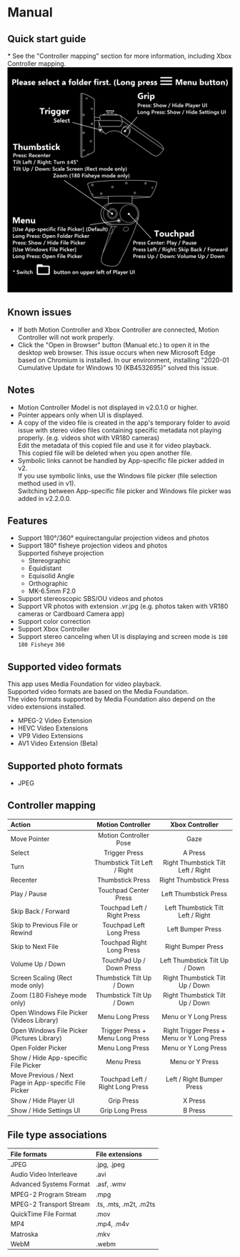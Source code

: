 # Manual

## Quick start guide

\* See the "Controller mapping" section for more information, including Xbox Controller mapping.
![Quick start guide](quick_start_guide.png)

## Known issues

- If both Motion Controller and Xbox Controller are connected, Motion Controller will not work properly.
- Click the "Open in Browser" button (Manual etc.) to open it in the desktop web browser. This issue occurs when new Microsoft Edge based on Chromium is installed. In our environment, installing "2020-01 Cumulative Update for Windows 10 (KB4532695)" solved this issue.

## Notes

- Motion Controller Model is not displayed in v2.0.1.0 or higher.
- Pointer appears only when UI is displayed.
- A copy of the video file is created in the app's temporary folder to avoid issue with stereo video files containing specific metadata not playing properly. (e.g. videos shot with VR180 cameras)  
  Edit the metadata of this copied file and use it for video playback.  
  This copied file will be deleted when you open another file.
- Symbolic links cannot be handled by App-specific file picker added in v2.  
  If you use symbolic links, use the Windows file picker (file selection method used in v1).  
  Switching between App-specific file picker and Windows file picker was added in v2.2.0.0.

## Features

- Support 180°/360° equirectangular projection videos and photos
- Support 180° fisheye projection videos and photos  
  Supported fisheye projection  
  - Stereographic
  - Equidistant
  - Equisolid Angle
  - Orthographic
  - MK-6.5mm F2.0
- Support stereoscopic SBS/OU videos and photos
- Support VR photos with extension .vr.jpg (e.g. photos taken with VR180 cameras or Cardboard Camera app)
- Support color correction
- Support Xbox Controller
- Support stereo canceling when UI is displaying and screen mode is `180` `180 Fisheye` `360`

## Supported video formats

This app uses Media Foundation for video playback.  
Supported video formats are based on the Media Foundation.  
The video formats supported by Media Foundation also depend on the video extensions installed.
- MPEG-2 Video Extension
- HEVC Video Extensions
- VP9 Video Extensions
- AV1 Video Extension (Beta)

## Supported photo formats

- JPEG

## Controller mapping

| Action                                                | Motion Controller                | Xbox Controller
| :---------------------------------------------------- | :------------------------------: | :----------------------------------------:
| Move Pointer                                          | Motion Controller Pose           | Gaze
| Select                                                | Trigger Press                    | A Press
| Turn                                                  | Thumbstick Tilt Left / Right     | Right Thumbstick Tilt Left / Right
| Recenter                                              | Thumbstick Press                 | Right Thumbstick Press
| Play / Pause                                          | Touchpad Center Press            | Left Thumbstick Press
| Skip Back / Forward                                   | Touchpad Left / Right Press      | Left Thumbstick Tilt Left / Right
| Skip to Previous File or Rewind                       | Touchpad Left Long Press         | Left Bumper Press
| Skip to Next File                                     | Touchpad Right Long Press        | Right Bumper Press
| Volume Up / Down                                      | TouchPad Up / Down Press         | Left Thumbstick Tilt Up / Down
| Screen Scaling (Rect mode only)                       | Thumbstick Tilt Up / Down        | Right Thumbstick Tilt Up / Down
| Zoom (180 Fisheye mode only)                          | Thumbstick Tilt Up / Down        | Right Thumbstick Tilt Up / Down
| Open Windows File Picker (Videos Library)             | Menu Long Press                  | Menu or Y Long Press
| Open Windows File Picker (Pictures Library)           | Trigger Press + Menu Long Press  | Right Trigger Press + Menu or Y Long Press
| Open Folder Picker                                    | Menu Long Press                  | Menu or Y Long Press
| Show / Hide App-specific File Picker                  | Menu Press                       | Menu or Y Press
| Move Previous / Next Page in App-specific File Picker | Touchpad Left / Right Long Press | Left / Right Bumper Press
| Show / Hide Player UI                                 | Grip Press                       | X Press
| Show / Hide Settings UI                               | Grip Long Press                  | B Press

## File type associations

| File formats            | File extensions        |
| :---------------------- | :--------------------- |
| JPEG                    | .jpg, .jpeg            |
| Audio Video Interleave  | .avi                   |
| Advanced Systems Format | .asf, .wmv             |
| MPEG-2 Program Stream   | .mpg                   |
| MPEG-2 Transport Stream | .ts, .mts, .m2t, .m2ts |
| QuickTime File Format   | .mov                   |
| MP4                     | .mp4, .m4v             |
| Matroska                | .mkv                   |
| WebM                    | .webm                  |
